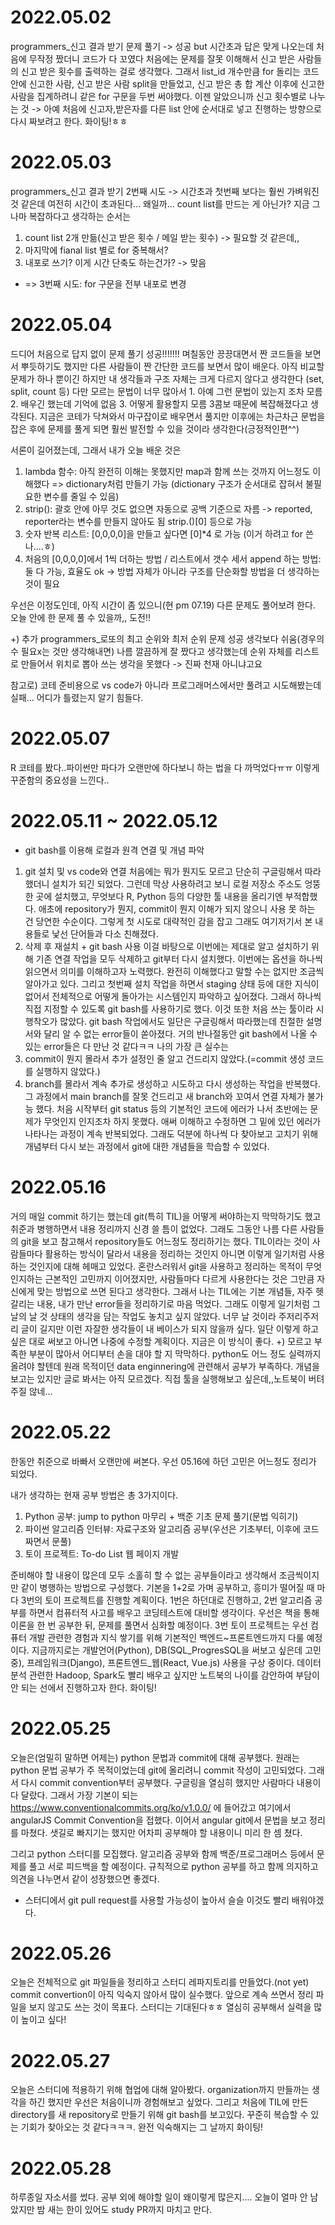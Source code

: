 # 2022.05.02
programmers_신고 결과 받기 문제 풀기 -> 성공 but 시간초과
답은 맞게 나오는데 처음에 무작정 짰더니 코드가 다 꼬였다
처음에는 문제를 잘못 이해해서 신고 받은 사람들의 신고 받은 횟수를 출력하는 걸로 생각했다.
그래서 list_id 개수만큼 for 돌리는 코드 안에 신고한 사람, 신고 받은 사람 split을 만들었고, 신고 받은 총 합 계산 이후에 신고한 사람을 집계하려니 같은 for 구문을 두번 써야했다.
이젠 알았으니까 신고 횟수별로 나누는 것 -> 아예 처음에 신고자,받은자를 다른 list 안에 순서대로 넣고 진행하는 방향으로 다시 짜보려고 한다.
화이팅!ㅎㅎ

# 2022.05.03 
programmers_신고 결과 받기 2번째 시도 -> 시간초과
첫번째 보다는 훨씬 가벼워진 것 같은데 여전히 시간이 초과된다... 왜일까...
count list를 만드는 게 아닌가?
지금 그나마 복잡하다고 생각하는 순서는
1. count list 2개 만듦(신고 받은 횟수 / 메일 받는 횟수) -> 필요할 것 같은데,,
2. 마지막에 fianal list 별로 for 중복해서?
3. 내포로 쓰기? 이게 시간 단축도 하는건가? -> 맞음
 * => 3번째 시도: for 구문을 전부 내포로 변경

# 2022.05.04
드디어 처음으로 답지 없이 문제 풀기 성공!!!!!!!
며칠동안 끙끙대면서 짠 코드들을 보면서 뿌듯하기도 했지만
다른 사람들이 짠 간단한 코드를 보면서 많이 배운다.
아직 비교할 문제가 하나 뿐이긴 하지만 내 생각들과 구조 자체는 크게 다르지 않다고 생각한다 (set, split, count 등)
다만 모르는 문법이 너무 많아서 1. 아예 그런 문법이 있는지 조차 모름 2. 배우긴 했는데 기억에 없음 3. 어떻게 활용할지 모름
3콤보 때문에 복잡해졌다고 생각된다.
지금은 코테가 닥쳐와서 마구잡이로 배우면서 풀지만
이후에는 차근차근 문법을 잡은 후에 문제를 풀게 되면 훨씬 발전할 수 있을 것이라 생각한다(긍정적인편^^)

서론이 길어졌는데, 그래서 내가 오늘 배운 것은 
1. lambda 함수: 아직 완전히 이해는 못했지만 map과 함께 쓰는 것까지 어느정도 이해했다 => dictionary처럼 만들기 가능 (dictionary 구조가 순서대로 잡혀서 불필요한 변수를 줄일 수 있음)
2. strip(): 괄호 안에 아무 것도 없으면 자동으로 공백 기준으로 자름 -> reported, reporter라는 변수를 만들지 않아도 됨 strip.()[0] 등으로 가능
3. 숫자 반복 리스트: [0,0,0,0]을 만들고 싶다면 [0]*4 로 가능 (이거 하려고 for 쓴 나....ㅎ)
4. 처음의 [0,0,0,0]에서 1씩 더하는 방법 / 리스트에서 갯수 세서 append 하는 방법: 둘 다 가능, 효율도 ok -> 방법 자체가 아니라 구조를 단순화할 방법을 더 생각하는 것이 필요

우선은 이정도인데, 아직 시간이 좀 있으니(현 pm 07.19) 다른 문제도 풀어보려 한다.
오늘 안에 한 문제 풀 수 있을까,, 도전!!

+) 추가
 programmers_로또의 최고 순위와 최저 순위 문제 성공
 생각보다 쉬움(경우의 수 필요x는 것만 생각해내면)
 나름 깔끔하게 잘 짰다고 생각했는데
 순위 자체를 리스트로 만들어서 위치로 뽑아 쓰는 생각을 못했다 -> 진짜 천재 아니냐고요
 
 참고로) 코테 준비용으로 vs code가 아니라 프로그래머스에서만 풀려고 시도해봤는데 실패... 어디가 틀렸는지 알기 힘들다.
 
# 2022.05.07
R 코테를 봤다..파이썬만 파다가 오랜만에 하다보니 하는 법을 다 까먹었다ㅠㅠ 이렇게 꾸준함의 중요성을 느낀다..

# 2022.05.11 ~ 2022.05.12
* git bash를 이용해 로컬과 원격 연결 및 개념 파악
1. git 설치 및 vs code와 연결
처음에는 뭐가 뭔지도 모르고 단순히 구글링해서 따라했더니 설치가 되긴 되었다.
그런데 막상 사용하려고 보니 로컬 저장소 주소도 엉뚱한 곳에 설치했고, 무엇보다 R, Python 등의 다양한 툴 내용을 올리기엔 부적합했다.
애초에 repository가 뭔지, commit이 뭔지 이해가 되지 않으니 사용 못 하는 건 당연한 수순이다.
그렇게 첫 시도로 대략적인 감을 잡고 그래도 여기저기서 본 내용들로 낯선 단어들과 다소 친해졌다.
2. 삭제 후 재설치 + git bash 사용
이걸 바탕으로 이번에는 제대로 알고 설치하기 위해 기존 연결 작업을 모두 삭제하고 git부터 다시 설치했다.
이번에는 옵션을 하나씩 읽으면서 의미를 이해하고자 노력했다. 완전히 이해했다고 말할 수는 없지만 조금씩 알아가고 있다.
그리고 첫번째 설치 작업을 하면서 staging 상태 등에 대한 지식이 없어서 전체적으로 어떻게 돌아가는 시스템인지 파악하고 싶어졌다.
그래서 하나씩 직접 지정할 수 있도록 git bash를 사용하기로 했다.
이것 또한 처음 쓰는 툴이라 시행착오가 많았다. 
git bash 작업에서도 일단은 구글링해서 따라했는데 친절한 설명서와 달리 알 수 없는 error들이 쏟아졌다. 거의 반나절동안 git bash에서 나올 수 있는 error들은 다 만난 것 같다ㅋㅋ
나의 가장 큰 실수는 
1. commit이 뭔지 몰라서 추가 설정인 줄 알고 건드리지 않았다.(=commit 생성 코드를 실행하지 않았다.)
2. branch를 몰라서 계속 추가로 생성하고 시도하고 다시 생성하는 작업을 반복했다. 그 과정에서 main branch를 잘못 건드리고 새 branch와 꼬여서 연결 자체가 불가능 했다.
처음 시작부터 git status 등의 기본적인 코드에 에러가 나서 초반에는 문제가 무엇인지 인지조차 하지 못했다.
애써 이해하고 수정하면 그 밑에 있던 에러가 나타나는 과정이 계속 반복되었다.
그래도 덕분에 하나씩 다 찾아보고 고치기 위해 개념부터 다시 보는 과정에서 git에 대한 개념들을 학습할 수 있었다.

# 2022.05.16
거의 매일 commit 하기는 했는데 git(특히 TIL)을 어떻게 써야하는지 막막하기도 했고 취준과 병행하면서 내용 정리까지 신경 쓸 틈이 없었다.
그래도 그동안 나름 다른 사람들의 git을 보고 참고해서 repository들도 어느정도 정리하기는 했다.
TIL이라는 것이 사람들마다 활용하는 방식이 달라서 내용을 정리하는 것인지 아니면 이렇게 일기처럼 사용하는 것인지에 대해 헤매고 있었다.
혼란스러워서 git을 사용하고 정리하는 목적이 무엇인지하는 근본적인 고민까지 이어졌지만, 사람들마다 다르게 사용한다는 것은 그만큼 자신에게 맞는 방법으로 쓰면 된다고 생각한다.
그래서 나는 TIL에는 기본 개념들, 자주 헷갈리는 내용, 내가 만난 error들을 정리하기로 마음 먹었다.
그래도 이렇게 일기처럼 그날의 날 것 상태의 생각을 담는 작업도 놓치고 싶지 않았다.
너무 날 것이라 주저리주저리 글이 길지만 이런 자잘한 생각들이 내 베이스가 되지 않을까 싶다.
일단 이렇게 하고 싶은 대로 써보고 아니면 나중에 수정할 계획이다. 지금은 이 방식이 좋다.
+) 모르고 부족한 부분이 많아서 어디부터 손을 대야 할 지 막막하다.
python도 어느 정도 실력까지 올려야 할텐데 원래 목적이던 data enginnering에 관련해서 공부가 부족하다. 개념을 보고는 있지만 글로 봐서는 아직 모르겠다. 직접 툴을 실행해보고 싶은데,,노트북이 버텨주질 않네...

# 2022.05.22
한동안 취준으로 바빠서 오랜만에 써본다.
우선 05.16에 하던 고민은 어느정도 정리가 되었다.

내가 생각하는 현재 공부 방법은 총 3가지이다.
1. Python 공부: jump to python 마무리 + 백준 기초 문제 풀기(문법 익히기)
2. 파이썬 알고리즘 인터뷰: 자료구조와 알고리즘 공부(우선은 기초부터, 이후에 코드 짜면서 문풀)
3. 토이 프로젝트: To-do List 웹 페이지 개발

준비해야 할 내용이 많은데 모두 소홀히 할 수 없는 공부들이라고 생각해서 조금씩이지만 같이 병행하는 방법으로 구성했다.
기본을 1+2로 가며 공부하고,
흥미가 떨어질 때 마다 3번의 토이 프로젝트를 진행할 계획이다.
1번은 하던대로 진행하고, 2번 알고리즘 공부를 하면서 컴퓨터적 사고를 배우고 코딩테스트에 대비할 생각이다. 우선은 책을 통해 이론을 한 번 공부한 뒤, 문제를 풀면서 심화할 예정이다.
3번 토이 프로젝트는 우선 컴퓨터 개발 관련한 경험과 지식 쌓기를 위해 기본적인 백엔드~프론트엔드까지 다룰 예정이다.
지금까지로는 개발언어(Python), DB(SQL_ProgresSQL을 써보고 싶은데 고민 중), 프레임워크(Django), 프론트엔드_웹(React, Vue.js) 사용을 구상 중이다.
데이터 분석 관련한 Hadoop, Spark도 빨리 배우고 싶지만 노트북의 나이를 감안하여 부담이 안 되는 선에서 진행하고자 한다.
화이팅!

# 2022.05.25
오늘은(엄밀히 말하면 어제는) python 문법과 commit에 대해 공부했다.
원래는 python 문법 공부가 주 목적이었는데 git에 올리려니 commit 작성이 고민되었다.
그래서 다시 commit convention부터 공부했다.
구글링을 열심히 했지만 사람마다 내용이 다 달랐다.
그래서 가장 기본이 되는 https://www.conventionalcommits.org/ko/v1.0.0/ 에 들어갔고 여기에서 angularJS Commit Convention을 접했다.
이어서 angular git에서 문법을 보고 정리를 마쳤다.
샛길로 빠지기는 했지만 어차피 공부해야 할 내용이니 미리 한 셈 쳤다.

그리고 python 스터디를 모집했다. 알고리즘 공부와 함께 백준/프로그래머스 등에서 문제를 풀고 서로 피드백을 할 예정이다.
규칙적으로 python 공부를 하고 함께 의지하고 의견을 나누면서 같이 성장했으면 좋겠다.
+ 스터디에서 git pull request를 사용할 가능성이 높아서 슬슬 이것도 빨리 배워야겠다.

# 2022.05.26
오늘은 전체적으로 git 파일들을 정리하고 스터디 레파지토리를 만들었다.(not yet)
commit convertion이 아직 익숙지 않아서 많이 실수했다. 앞으로 계속 쓰면서 정리 파일을 보지 않고도 쓰는 것이 목표다.
스터디는 기대된다ㅎㅎ 열심히 공부해서 실력을 많이 높이고 싶다!

# 2022.05.27
오늘은 스터디에 적용하기 위해 협업에 대해 알아봤다.
organization까지 만들까는 생각을 하긴 했지만 우선은 처음이니까 경험해보고 싶었다.
그리고 처음에 TIL에 만든 directory를 새 repository로 만들기 위해 git bash를 보고있다.
꾸준히 복습할 수 있는 기회가 찾아오는 것 같다ㅋㅋㅋ. 완전 익숙해지는 그 날까지 화이팅!

# 2022.05.28
하루종일 자소서를 썼다. 공부 외에 해야할 일이 왜이렇게 많은지....
오늘이 얼마 안 남았지만 밤 새는 한이 있어도 study PR까지 마치고 만다. 
